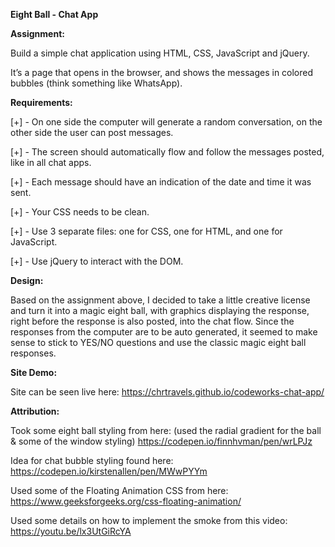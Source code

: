 **Eight Ball - Chat App**

**Assignment:**

Build a simple chat application using HTML, CSS, JavaScript and jQuery.

It’s a page that opens in the browser, and shows the messages in colored bubbles (think something like WhatsApp).

**Requirements:**

[+] - On one side the computer will generate a random conversation, on the other side the user can post messages.

[+] - The screen should automatically flow and follow the messages posted, like in all chat apps.

[+] - Each message should have an indication of the date and time it was sent.

[+] - Your CSS needs to be clean.

[+] - Use 3 separate files: one for CSS, one for HTML, and one for JavaScript.

[+] - Use jQuery to interact with the DOM.


**Design:**

Based on the assignment above, I decided to take a little creative license and turn it into a magic eight ball,
with graphics displaying the response, right before the response is also posted, into the chat flow. Since the
responses from the computer are to be auto generated, it seemed to make sense to stick to YES/NO questions and
use the classic magic eight ball responses.

**Site Demo:**

Site can be seen live here:  https://chrtravels.github.io/codeworks-chat-app/


**Attribution:**

Took some eight ball styling from here:
(used the radial gradient for the ball & some of the window styling)
https://codepen.io/finnhvman/pen/wrLPJz

Idea for chat bubble styling found here:
https://codepen.io/kirstenallen/pen/MWwPYYm

Used some of the Floating Animation CSS from here:
https://www.geeksforgeeks.org/css-floating-animation/

Used some details on how to implement the smoke from this video:
https://youtu.be/lx3UtGiRcYA
